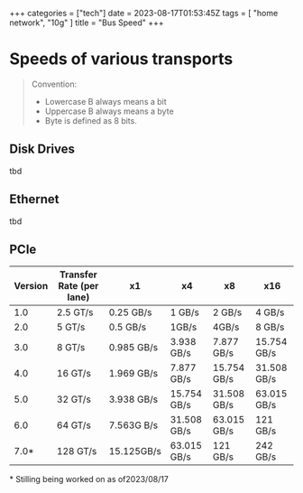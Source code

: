 +++
categories = ["tech"]
date = 2023-08-17T01:53:45Z
tags = [
  "home network",
  "10g"
]
title = "Bus Speed"
+++
# Speeds of various transports
> Convention:  
>* Lowercase B always means a bit 
>* Uppercase B always means a byte 
>* Byte is defined as 8 bits.

## Disk Drives
tbd

## Ethernet
tbd

## PCIe
| Version     | Transfer Rate (per lane) | x1 | x4 | x8 | x16 | 
| -------- | ------- | -------- | ------- | -------- | ------- |
| 1.0  | 2.5 GT/s | 0.25 GB/s | 1 GB/s | 2 GB/s | 4 GB/s |
| 2.0  | 5 GT/s | 0.5 GB/s | 1GB/s | 4GB/s | 8 GB/s |
| 3.0  | 8 GT/s | 0.985 GB/s | 3.938 GB/s | 7.877 GB/s | 15.754 GB/s |
| 4.0  | 16 GT/s | 1.969 GB/s | 7.877 GB/s | 15.754 GB/s| 31.508 GB/s |
| 5.0  | 32 GT/s | 3.938 GB/s | 15.754 GB/s| 31.508 GB/s | 63.015 GB/s |
| 6.0  | 64 GT/s | 7.563G B/s | 31.508 GB/s | 63.015 GB/s | 121 GB/s |
| 7.0*  | 128 GT/s | 15.125GB/s | 63.015 GB/s | 121 GB/s | 242 GB/s

\* Stilling being worked on as of2023/08/17